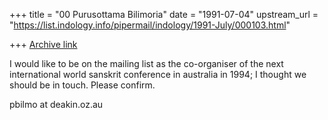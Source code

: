 +++
title = "00 Purusottama Bilimoria"
date = "1991-07-04"
upstream_url = "https://list.indology.info/pipermail/indology/1991-July/000103.html"

+++
[Archive link](https://list.indology.info/pipermail/indology/1991-July/000103.html)



I would like to be on the mailing list as the co-organiser of the
next international world sanskrit conference in australia in 1994;
I thought we should be in touch. Please confirm.

pbilmo at deakin.oz.au




